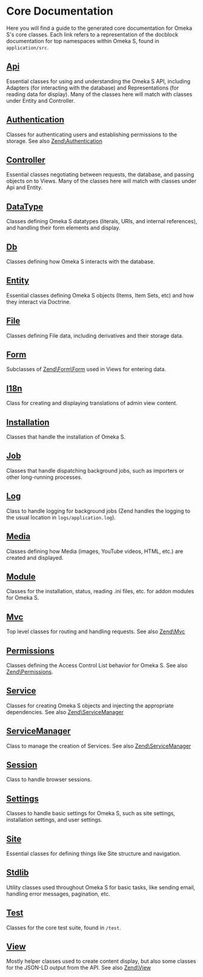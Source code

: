 # Core Documentation

Here you will find a guide to the generated core documentation for Omeka S's core classes. Each link refers to a representation of the docblock documentation for top namespaces within Omeka S, found in `application/src`.

## [Api](apigendocs/current/Api/index.html)

Essential classes for using and understanding the Omeka S API, including Adapters (for interacting with the database) and Representations (for reading data for display). Many of the classes here will match with classes under Entity and Controller.

## [Authentication](apigendocs/current/Authentication/index.html)

Classes for authenticating users and establishing permissions to the storage. See also [Zend\Authentication](https://docs.zendframework.com/zend-authentication/)

## [Controller](apigendocs/current/Controller/index.html)

Essential classes negotiating between requests, the database, and passing objects on to Views. Many of the classes here will match with classes under Api and Entity.

## [DataType](apigendocs/current/DataType/index.html)

Classes defining Omeka S datatypes (literals, URIs, and internal references), and handling their form elements and display. 

## [Db](apigendocs/current/Db/index.html)

Classes defining how Omeka S interacts with the database.

## [Entity](apigendocs/current/Entity/index.html)

Essential classes defining Omeka S objects (Items, Item Sets, etc) and how they interact via Doctrine.

## [File](apigendocs/current/File/index.html)

Classes defining File data, including derivatives and their storage data.

## [Form](apigendocs/current/Form/index.html)

Subclasses of [Zend\Form\Form](https://docs.zendframework.com/zend-form) used in Views for entering data.

## [I18n](apigendocs/current/I18n/index.html)

Class for creating and displaying translations of admin view content.

## [Installation](apigendocs/current/Installation/index.html)

Classes that handle the installation of Omeka S.

## [Job](apigendocs/current/Job/index.html)

Classes that handle dispatching background jobs, such as importers or other long-running processes.

## [Log](apigendocs/current/Log/index.html)

Class to handle logging for background jobs (Zend handles the logging to the usual location in `logs/application.log`).

## [Media](apigendocs/current/Media/index.html)

Classes defining how Media (images, YouTube videos, HTML, etc.) are created and displayed.

## [Module](apigendocs/current/Module/index.html)

Classes for the installation, status, reading .ini files, etc. for addon modules for Omeka S.

## [Mvc](apigendocs/current/Mvc/index.html)

Top level classes for routing and handling requests. See also [Zend\Mvc](https://docs.zendframework.com/zend-mvc/)

## [Permissions](apigendocs/current/Permissions/index.html)

Classes defining the Access Control List behavior for Omeka S. See also [Zend\Permissions](https://docs.zendframework.com/zend-permissions-acl/).

## [Service](apigendocs/current/Service/index.html)

Classes for creating Omeka S objects and injecting the appropriate dependencies. See also [Zend\ServiceManager](https://docs.zendframework.com/zend-servicemanager/)

## [ServiceManager](apigendocs/current/ServiceManager/index.html)

Class to manage the creation of Services. See also [Zend\ServiceManager](https://docs.zendframework.com/zend-servicemanager/)

## [Session](apigendocs/current/Session/index.html)

Class to handle browser sessions.

## [Settings](apigendocs/current/Settings/index.html)

Classes to handle basic settings for Omeka S, such as site settings, installation settings, and user settings.

## [Site](apigendocs/current/Site/index.html)

Essential classes for defining things like Site structure and navigation.

## [Stdlib](apigendocs/current/Stdlib/index.html)

Utility classes used throughout Omeka S for basic tasks, like sending email, handling error messages, pagination, etc.

## [Test](apigendocs/current/Test/index.html)

Classes for the core test suite, found in `/test`.

## [View](apigendocs/current/View/index.html)

Mostly helper classes used to create content display, but also some classes for the JSON-LD output from the API. See also [Zend\View](https://docs.zendframework.com/zend-view/)


